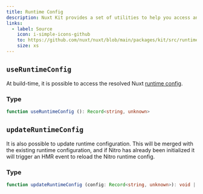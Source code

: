 ```yaml
---
title: Runtime Config
description: Nuxt Kit provides a set of utilities to help you access and modify Nuxt runtime configuration.
links:
  - label: Source
    icon: i-simple-icons-github
    to: https://github.com/nuxt/nuxt/blob/main/packages/kit/src/runtime-config.ts
    size: xs
---
```


## `useRuntimeConfig`

At build-time, it is possible to access the resolved Nuxt [runtime config](/docs/3.x/guide/going-further/runtime-config).

### Type

```ts
function useRuntimeConfig (): Record<string, unknown>
```

## `updateRuntimeConfig`

It is also possible to update runtime configuration. This will be merged with the existing runtime configuration, and if Nitro has already been initialized it will trigger an HMR event to reload the Nitro runtime config.

### Type

```ts
function updateRuntimeConfig (config: Record<string, unknown>): void | Promise<void>
```
